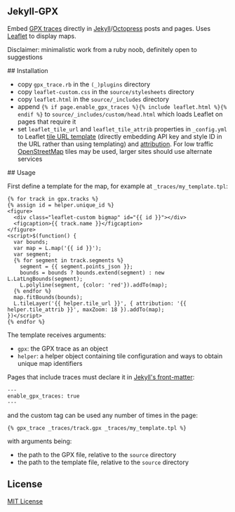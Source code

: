 ## Jekyll-GPX

Embed [GPX traces](http://en.wikipedia.org/wiki/GPS_eXchange_Format) directly in [Jekyll](http://jekyllrb.com/)/[Octopress](http://octopress.org/) posts and pages. Uses [Leaflet](http://leafletjs.com/) to display maps.

Disclaimer: minimalistic work from a ruby noob, definitely open to suggestions

## Installation

* copy `gpx_trace.rb` in the `(_)plugins` directory
* copy `leaflet-custom.css` in the `source/stylesheets` directory
* copy `leaflet.html` in the `source/_includes` directory
* append `{% if page.enable_gpx_traces %}{% include leaflet.html %}{% endif %}` to `source/_includes/custom/head.html` which loads Leaflet on pages that require it
* set `leaflet_tile_url` and `leaflet_tile_attrib` properties in `_config.yml` to Leaflet [tile URL template](http://leafletjs.com/reference.html#tilelayer) (directly embedding API key and style ID in the URL rather than using templating) and [attribution](http://leafletjs.com/reference.html#tilelayer-attribution). For low traffic [OpenStreetMap](http://www.openstreetmap.org/) tiles may be used, larger sites should use alternate services

## Usage

First define a template for the map, for example at `_traces/my_template.tpl`:
```
{% for track in gpx.tracks %}
{% assign id = helper.unique_id %}
<figure>
  <div class="leaflet-custom bigmap" id="{{ id }}"></div>
  <figcaption>{{ track.name }}</figcaption>
</figure>
<script>$(function() {
  var bounds;
  var map = L.map('{{ id }}');
  var segment;
  {% for segment in track.segments %}
  	segment = {{ segment.points_json }};
    bounds = bounds ? bounds.extend(segment) : new L.LatLngBounds(segment);
    L.polyline(segment, {color: 'red'}).addTo(map);
  {% endfor %}
  map.fitBounds(bounds);
  L.tileLayer('{{ helper.tile_url }}', { attribution: '{{ helper.tile_attrib }}', maxZoom: 18 }).addTo(map);
})</script>
{% endfor %}
```
The template receives arguments:
* `gpx`: the GPX trace as an object
* `helper`: a helper object containing tile configuration and ways to obtain unique map identifiers

Pages that include traces must declare it in [Jekyll's front-matter](http://jekyllrb.com/docs/frontmatter/):
```
---
enable_gpx_traces: true
---
```
and the custom tag can be used any number of times in the page:
```
{% gpx_trace _traces/track.gpx _traces/my_template.tpl %}
```
with arguments being:
* the path to the GPX file, relative to the `source` directory
* the path to the template file, relative to the `source` directory

## License

[MIT License](http://en.wikipedia.org/wiki/MIT_License)
